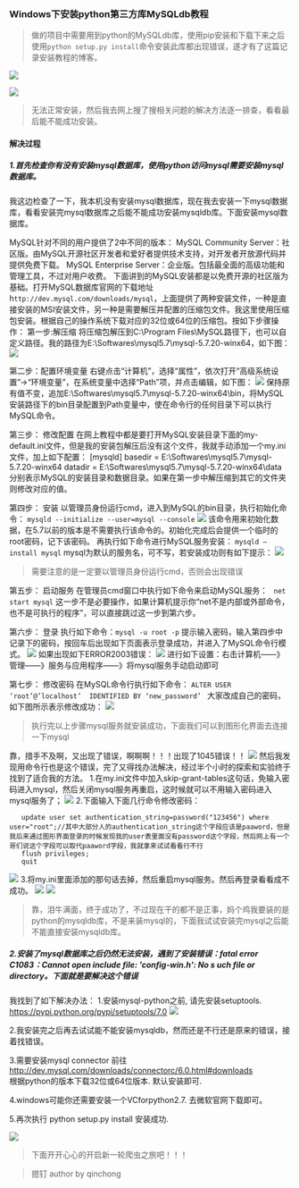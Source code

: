 ### Windows下安装python第三方库MySQLdb教程

> 做的项目中需要用到python的MySQLdb库，使用pip安装和下载下来之后使用`python setup.py install`命令安装此库都出现错误，遂才有了这篇记录安装教程的博客。

![](https://i.imgur.com/4MV2CQk.png)

![](https://i.imgur.com/avB58yX.png)

> 无法正常安装，然后我去网上搜了搜相关问题的解决方法逐一排查，看看最后能不能成功安装。

#### 解决过程

##### 1.首先检查你有没有安装mysql数据库，使用python访问mysql需要安装mysql数据库。

我这边检查了一下，我本机没有安装mysql数据库，现在我去安装一下mysql数据库，看看安装完mysql数据库之后能不能成功安装mysqldb库。下面安装mysql数据库。

MySQL针对不同的用户提供了2中不同的版本：
MySQL Community Server：社区版。由MySQL开源社区开发者和爱好者提供技术支持，对开发者开放源代码并提供免费下载。
MySQL Enterprise Server：企业版。包括最全面的高级功能和管理工具，不过对用户收费。
下面讲到的MySQL安装都是以免费开源的社区版为基础。打开MySQL数据库官网的下载地址h`ttp://dev.mysql.com/downloads/mysql`，上面提供了两种安装文件，一种是直接安装的MSI安装文件，另一种是需要解压并配置的压缩包文件。我这里使用压缩包安装。根据自己的操作系统下载对应的32位或64位的压缩包。按如下步骤操作： 
第一步:解压缩
将压缩包解压到C:\Program Files\MySQL路径下，也可以自定义路径。我的路径为E:\Softwares\mysql5.7\mysql-5.7.20-winx64，如下图：
![](https://i.imgur.com/1YpJrGL.png) 

第二步：配置环境变量
右键点击“计算机”，选择“属性”，依次打开“高级系统设置”->“环境变量”，在系统变量中选择“Path”项，并点击编辑，如下图： 
![](https://i.imgur.com/eqj81h0.png)
保持原有值不变，追加E:\Softwares\mysql5.7\mysql-5.7.20-winx64\bin，将MySQL安装路径下的bin目录配置到Path变量中，使在命令行的任何目录下可以执行MySQL命令。

第三步： 修改配置 
在网上教程中都是要打开MySQL安装目录下面的my-default.ini文件，但是我的安装包解压后没有这个文件，我就手动添加一个my.ini文件，加上如下配置：
[mysqld] 
basedir = E:\Softwares\mysql5.7\mysql-5.7.20-winx64
datadir = E:\Softwares\mysql5.7\mysql-5.7.20-winx64\data 
分别表示MySQL的安装目录和数据目录。如果在第一步中解压缩到其它的文件夹则修改对应的值。 

第四步： 安装 
以管理员身份运行cmd，进入到MySQL的bin目录，执行初始化命令：
`mysqld --initialize --user=mysql --console`
![](https://i.imgur.com/9W3dJn2.png)
该命令用来初始化数据，在5.7以前的版本是不需要执行该命令的。初始化完成后会提供一个临时的root密码，记下该密码。 
再执行如下命令进行MySQL服务安装：
`mysqld –install mysql`
mysql为默认的服务名，可不写，若安装成功则有如下提示： 
![](https://i.imgur.com/Qp913DX.png)
> 需要注意的是一定要以管理员身份运行cmd，否则会出现错误

第五步： 启动服务 
在管理员cmd窗口中执行如下命令来启动MySQL服务：
` net start mysql`
这一步不是必要操作，如果计算机提示你“net不是内部或外部命令，也不是可执行的程序”，可以直接跳过这一步到第六步。

第六步： 登录 
执行如下命令：`mysql -u root -p`
提示输入密码，输入第四步中记录下的密码，按回车后出现如下页面表示登录成功，并进入了MySQL命令行模式。 
![](https://i.imgur.com/3hwjKRc.png)
如果出现如下ERROR2003错误：
![](https://i.imgur.com/pH8FWJd.png)
进行如下设置：右击计算机——》管理——》服务与应用程序——》将mysql服务手动启动即可

第七步： 修改密码 
在MySQL命令行执行如下命令：
`ALTER USER ‘root’@’localhost’  IDENTIFIED BY ‘new_password’ `
大家改成自己的密码，如下图所示表示修改成功： 
![](https://i.imgur.com/TdB30CZ.png)
> 执行完以上步骤mysql服务就安装成功，下面我们可以到图形化界面去连接一下mysql

靠，措手不及啊，又出现了错误，啊啊啊！！！出现了1045错误！！
![](https://i.imgur.com/yYDn6wr.png)
然后我发现用命令行也是这个错误，完了又得找办法解决，经过半个小时的探索和实验终于找到了适合我的方法。
1.在my.ini文件中加入skip-grant-tables这句话，免输入密码进入mysql，然后关闭mysql服务再重启，这时候就可以不用输入密码进入mysql服务了；
![](https://i.imgur.com/Z8iuOgD.png)
2.下面输入下面几行命令修改密码：
```use mysql;
   update user set authentication_string=password("123456") where user="root";//其中大部分人的authentication_string这个字段应该是paaword，但是我后来通过图形界面登录的时候发现我的user表里面没有password这个字段，然后网上有一个哥们说这个字段可以取代paaword字段，我就拿来试试看看行不行
   flush privileges;
   quit
```
![](https://i.imgur.com/rzJa4KG.png)
3.将my.ini里面添加的那句话去掉，然后重启mysql服务。然后再登录看看成不成功。
![](https://i.imgur.com/fwKfue4.png)
![](https://i.imgur.com/86whNV7.png)
> 靠，泪牛满面，终于成功了，不过现在干的都不是正事，妈个鸡我要装的是python的mysqldb库，不是来装mysql的，下面我试试安装完mysql之后能不能直接安装mysqldb库。

##### 2.安装了mysql数据库之后仍然无法安装，遇到了安装错误：fatal error C1083：Cannot open include file: 'config-win.h': No s uch file or directory。下面就是要解决这个错误

我找到了如下解决办法：
1.安装mysql-python之前, 请先安装setuptools. 
https://pypi.python.org/pypi/setuptools/7.0
![](https://i.imgur.com/5rQTAHV.png)

2.我安装完之后再去试试能不能安装mysqldb，然而还是不行还是原来的错误，接着找错误。

3.需要安装mysql connector 前往 
http://dev.mysql.com/downloads/connectorc/6.0.html#downloads  
根据python的版本下载32位或64位版本. 默认安装即可. 

4.windows可能你还需要安装一个VCforpython2.7. 去微软官网下载即可。

5.再次执行 python setup.py install 安装成功. 

![](https://i.imgur.com/1rG4szj.png)

> 下面开开心心的开启新一轮爬虫之旅吧！！！

> 摁钉 author by qinchong
